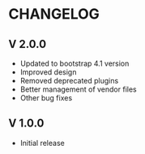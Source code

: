 CHANGELOG
=========

V 2.0.0
------- 
 - Updated to bootstrap 4.1 version
 - Improved design
 - Removed deprecated plugins
 - Better management of vendor files
 - Other bug fixes

V 1.0.0
-------

 - Initial release